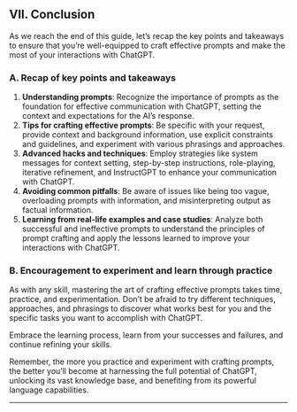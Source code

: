 ## VII. Conclusion

As we reach the end of this guide, let’s recap the key points and takeaways to ensure that you’re well-equipped to craft effective prompts and make the most of your interactions with ChatGPT.

### A. Recap of key points and takeaways

1. **Understanding prompts**: Recognize the importance of prompts as the foundation for effective communication with ChatGPT, setting the context and expectations for the AI’s response.
2. **Tips for crafting effective prompts**: Be specific with your request, provide context and background information, use explicit constraints and guidelines, and experiment with various phrasings and approaches.
3. **Advanced hacks and techniques**: Employ strategies like system messages for context setting, step-by-step instructions, role-playing, iterative refinement, and InstructGPT to enhance your communication with ChatGPT.
4. **Avoiding common pitfalls**: Be aware of issues like being too vague, overloading prompts with information, and misinterpreting output as factual information.
5. **Learning from real-life examples and case studies**: Analyze both successful and ineffective prompts to understand the principles of prompt crafting and apply the lessons learned to improve your interactions with ChatGPT.

### B. Encouragement to experiment and learn through practice

As with any skill, mastering the art of crafting effective prompts takes time, practice, and experimentation. Don’t be afraid to try different techniques, approaches, and phrasings to discover what works best for you and the specific tasks you want to accomplish with ChatGPT.

Embrace the learning process, learn from your successes and failures, and continue refining your skills.

Remember, the more you practice and experiment with crafting prompts, the better you’ll become at harnessing the full potential of ChatGPT, unlocking its vast knowledge base, and benefiting from its powerful language capabilities.

---